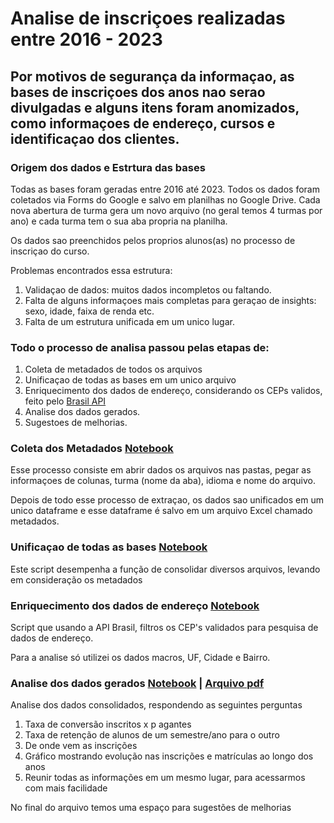 # Analise de inscriçoes realizadas entre 2016 - 2023
## Por motivos de segurança da informaçao, as bases de inscriçoes dos anos nao serao divulgadas e alguns itens foram anomizados, como informaçoes de endereço, cursos e identificaçao dos clientes.

### Origem dos dados e Estrtura das bases
Todas as bases foram geradas entre 2016 até 2023.
Todos os dados foram coletados via Forms do Google e salvo em planilhas no Google Drive. Cada nova abertura de turma gera um novo arquivo (no geral temos 4 turmas por ano) e cada turma tem o sua aba propria na planilha.

Os dados sao preenchidos pelos proprios alunos(as) no processo de inscriçao do curso.

Problemas encontrados essa estrutura:
1. Validaçao de dados: muitos dados incompletos ou faltando.
2. Falta de alguns informaçoes mais completas para geraçao de insights: sexo, idade, faixa de renda etc.
3. Falta de um estrutura unificada em um unico lugar.

### Todo o processo de analisa passou pelas etapas de:
1. Coleta de metadados de todos os arquivos
2. Unificaçao de todas as bases em um unico arquivo
3. Enriquecimento dos dados de endereço, considerando os CEPs validos, feito pelo [Brasil API](https://brasilapi.com.br)
4. Analise dos dados gerados.
5. Sugestoes de melhorias.

### Coleta dos Metadados [Notebook]()
Esse processo consiste em abrir dados os arquivos nas pastas, pegar as informaçoes de colunas, turma (nome da aba), idioma e nome do arquivo.

Depois de todo esse processo de extraçao, os dados sao unificados em um unico dataframe e esse dataframe é salvo em um arquivo Excel chamado metadados.

### Unificaçao de todas as bases [Notebook]()
Este script desempenha a função de consolidar diversos arquivos, levando em consideração os metadados

### Enriquecimento dos dados de endereço [Notebook]()
Script que usando a API Brasil, filtros os CEP's validados para pesquisa de dados de endereço.

Para a analise só utilizei os dados macros, UF, Cidade e Bairro.

### Analise dos dados gerados [Notebook]() | [Arquivo pdf]()
Analise dos dados consolidados, respondendo as seguintes perguntas

1. Taxa de conversão inscritos x p agantes
2. Taxa de retenção de alunos de um semestre/ano para o outro
3. De onde vem as inscrições
4. Gráfico mostrando evolução nas inscrições e matrículas ao longo dos anos
5. Reunir todas as informações em um mesmo lugar, para acessarmos com mais facilidade 

No final do arquivo temos uma espaço para sugestões de melhorias